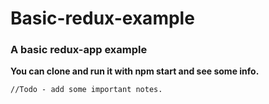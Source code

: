 # Basic-redux-example
<h3>A basic redux-app example</h3>

<b>You can clone and run it with npm start and see some info. </b>

<code>//Todo - add some important notes.</code>
